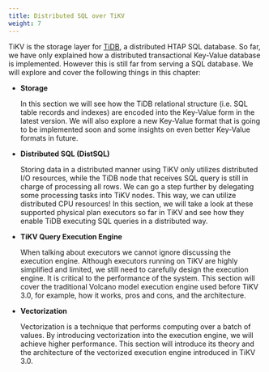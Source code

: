 ```yaml
---
title: Distributed SQL over TiKV
weight: 7
---
```


TiKV is the storage layer for [TiDB], a distributed HTAP SQL database. So far,
we have only explained how a distributed transactional Key-Value database is
implemented. However this is still far from serving a SQL database. We will
explore and cover the following things in this chapter:

* **Storage**

    In this section we will see how the TiDB relational structure (i.e. SQL table
    records and indexes) are encoded into the Key-Value form in the latest
    version. We will also explore a new Key-Value format that is going to be
    implemented soon and some insights on even better Key-Value formats in future.

* **Distributed SQL (DistSQL)**

    Storing data in a distributed manner using TiKV only utilizes distributed I/O
    resources, while the TiDB node that receives SQL query is still in charge of
    processing all rows. We can go a step further by delegating some processing
    tasks into TiKV nodes. This way, we can utilize distributed CPU resources! In
    this section, we will take a look at these supported physical plan executors
    so far in TiKV and see how they enable TiDB executing SQL queries in a
    distributed way.

* **TiKV Query Execution Engine**

    When talking about executors we cannot ignore discussing the execution engine.
    Although executors running on TiKV are highly simplified and limited, we still
    need to carefully design the execution engine. It is critical to the
    performance of the system. This section will cover the traditional Volcano
    model execution engine used before TiKV 3.0, for example, how it works, pros
    and cons, and the architecture.

* **Vectorization**

    Vectorization is a technique that performs computing over a batch of values.
    By introducing vectorization into the execution engine, we will achieve higher
    performance. This section will introduce its theory and the architecture of
    the vectorized execution engine introduced in TiKV 3.0.

[TiDB]: https://github.com/pingcap/tidb
